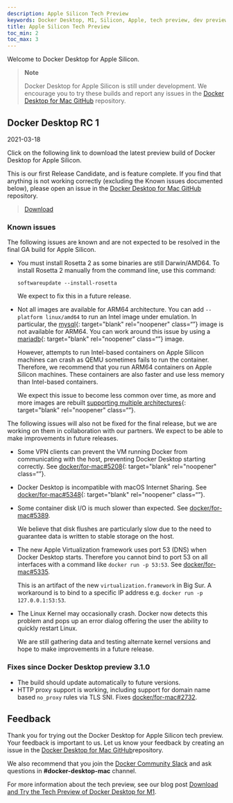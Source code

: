 ```yaml
---
description: Apple Silicon Tech Preview
keywords: Docker Desktop, M1, Silicon, Apple, tech preview, dev preview
title: Apple Silicon Tech Preview
toc_min: 2
toc_max: 3
---
```


Welcome to Docker Desktop for Apple Silicon.

> **Note**
>
> Docker Desktop for Apple Silicon is still under development. We encourage you to try these builds and report any issues in the [Docker Desktop for Mac GitHub](https://github.com/docker/for-mac) repository.

## Docker Desktop RC 1

2021-03-18

Click on the following link to download the latest preview build of Docker Desktop for Apple Silicon.

This is our first Release Candidate, and is feature complete. If you find that anything is not working correctly (excluding the Known issues documented below), please open an issue in the [Docker Desktop for Mac GitHub](https://github.com/docker/for-mac/issues) repository.

> [Download](https://desktop.docker.com/mac/stable/arm64/62015/Docker.dmg)

### Known issues

The following issues are known and are not expected to be resolved in the final GA build for Apple Silicon.

- You must install Rosetta 2 as some binaries are still Darwin/AMD64. To install Rosetta 2 manually from the command line, use this command:

    ```
    softwareupdate --install-rosetta
    ```
    We expect to fix this in a future release.

- Not all images are available for ARM64 architecture. You can add `--platform linux/amd64` to run an Intel image under emulation. In particular, the [mysql](https://hub.docker.com/_/mysql?tab=tags&page=1&ordering=last_updated){: target="blank" rel="noopener" class=“”} image is not available for ARM64. You can work around this issue by using a [mariadb](https://hub.docker.com/_/mariadb?tab=tags&page=1&ordering=last_updated){: target="blank" rel="noopener" class=“”} image.

   However, attempts to run Intel-based containers on Apple Silicon machines can crash as QEMU sometimes fails to run the container. Therefore, we recommend that you run ARM64 containers on Apple Silicon machines. These containers are also faster and use less memory than Intel-based containers.

   We expect this issue to become less common over time, as more and more images are rebuilt [supporting multiple architectures](https://www.docker.com/blog/multi-arch-build-and-images-the-simple-way/){: target="blank" rel="noopener" class=“”}.

The following issues will also not be fixed for the final release, but we are working on them in collaboration with our partners. We expect to be able to make improvements in future releases.

- Some VPN clients can prevent the VM running Docker from communicating with the host, preventing Docker Desktop starting correctly. See [docker/for-mac#5208](https://github.com/docker/for-mac/issues/5208){: target="blank" rel="noopener" class=“”}.

- Docker Desktop is incompatible with macOS Internet Sharing. See [docker/for-mac#5348](https://github.com/docker/for-mac/issues/5348){: target="blank" rel="noopener" class=“”}.

- Some container disk I/O is much slower than expected. See [docker/for-mac#5389](https://github.com/docker/for-mac/issues/5389).

   We believe that disk flushes are particularly slow due to the need to guarantee data is written to stable storage on the host.

- The new Apple Virtualization framework uses port 53 (DNS) when Docker Desktop starts. Therefore you cannot bind to port 53 on all interfaces with a command like `docker run -p 53:53`. See [docker/for-mac#5335](https://github.com/docker/for-mac/issues/5335).

   This is an artifact of the new `virtualization.framework` in Big Sur. A workaround is to bind to a specific IP address e.g. `docker run -p 127.0.0.1:53:53`.

- The Linux Kernel may occasionally crash. Docker now detects this problem and pops up an error dialog offering the user the ability to quickly restart Linux.

   We are still gathering data and testing alternate kernel versions and hope to make improvements in a future release.

### Fixes since Docker Desktop preview 3.1.0

- The build should update automatically to future versions.
- HTTP proxy support is working, including support for domain name based `no_proxy` rules via TLS SNI. Fixes [docker/for-mac#2732](https://github.com/docker/for-mac/issues/2732).

## Feedback

Thank you for trying out the Docker Desktop for Apple Silicon tech preview. Your feedback is important to us. Let us know your feedback by creating an issue in the [Docker Desktop for Mac GitHub](https://github.com/docker/for-mac/issues)repository.

We also recommend that you join the [Docker Community Slack](https://www.docker.com/docker-community) and ask questions in **#docker-desktop-mac** channel.

For more information about the tech preview, see our blog post [Download and Try the Tech Preview of Docker Desktop for M1](https://www.docker.com/blog/download-and-try-the-tech-preview-of-docker-desktop-for-m1/).